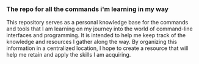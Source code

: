 ### The repo for all the commands i'm learning in my way

This repository serves as a personal knowledge base for the commands and tools that I am learning on my journey into the world of command-line interfaces and programming. It is intended to help me keep track of the knowledge and resources I gather along the way. By organizing this information in a centralized location, I hope to create a resource that will help me retain and apply the skills I am acquiring.
